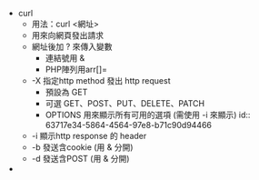 - curl
	- 用法：curl <網址>
	- 用來向網頁發出請求
	- 網址後加 ? 來傳入變數
		- 連結號用 &
		- PHP陣列用arr[]=
	- -X 指定http method 發出 http request
		- 預設為 GET
		- 可選 GET、POST、PUT、DELETE、PATCH
		- OPTIONS 用來顯示所有可用的選項 (需使用 -i 來顯示)
		  id:: 63717e34-5864-4564-97e8-b71c90d94466
	- -i 顯示http response 的 header
	- -b 發送含cookie (用 & 分開)
	- -d 發送含POST (用 & 分開)
-